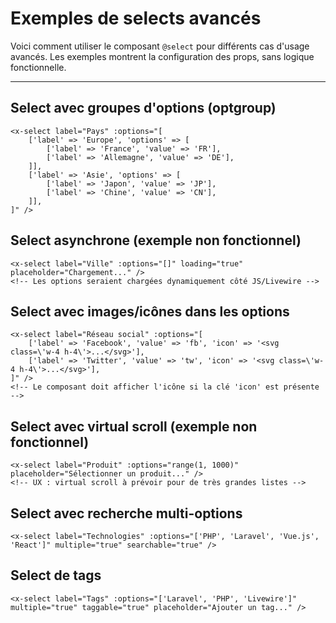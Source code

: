 # Exemples de selects avancés

Voici comment utiliser le composant `@select` pour différents cas d'usage avancés. Les exemples montrent la configuration des props, sans logique fonctionnelle.

---

## Select avec groupes d'options (optgroup)
```blade
<x-select label="Pays" :options="[
    ['label' => 'Europe', 'options' => [
        ['label' => 'France', 'value' => 'FR'],
        ['label' => 'Allemagne', 'value' => 'DE'],
    ]],
    ['label' => 'Asie', 'options' => [
        ['label' => 'Japon', 'value' => 'JP'],
        ['label' => 'Chine', 'value' => 'CN'],
    ]],
]" />
```

## Select asynchrone (exemple non fonctionnel)
```blade
<x-select label="Ville" :options="[]" loading="true" placeholder="Chargement..." />
<!-- Les options seraient chargées dynamiquement côté JS/Livewire -->
```

## Select avec images/icônes dans les options
```blade
<x-select label="Réseau social" :options="[
    ['label' => 'Facebook', 'value' => 'fb', 'icon' => '<svg class=\'w-4 h-4\'>...</svg>'],
    ['label' => 'Twitter', 'value' => 'tw', 'icon' => '<svg class=\'w-4 h-4\'>...</svg>'],
]" />
<!-- Le composant doit afficher l'icône si la clé 'icon' est présente -->
```

## Select avec virtual scroll (exemple non fonctionnel)
```blade
<x-select label="Produit" :options="range(1, 1000)" placeholder="Sélectionner un produit..." />
<!-- UX : virtual scroll à prévoir pour de très grandes listes -->
```

## Select avec recherche multi-options
```blade
<x-select label="Technologies" :options="['PHP', 'Laravel', 'Vue.js', 'React']" multiple="true" searchable="true" />
```

## Select de tags
```blade
<x-select label="Tags" :options="['Laravel', 'PHP', 'Livewire']" multiple="true" taggable="true" placeholder="Ajouter un tag..." />
``` 